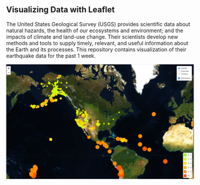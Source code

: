 ## Visualizing Data with Leaflet

The United States Geological Survey (USGS) provides scientific data about natural hazards, the health of our ecosystems and environment; and the impacts of climate and land-use change. Their scientists develop new methods and tools to supply timely, relevant, and useful information about the Earth and its processes. This repository contains visualization of their earthquake data for the past 1 week.

![map](Images/Map.PNG)
